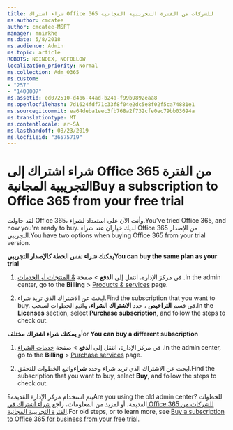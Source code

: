 ```yaml
---
title: شراء اشتراك Office 365 للشركات من الفترة التجريبية المجانية
ms.author: cmcatee
author: cmcatee-MSFT
manager: mnirkhe
ms.date: 5/8/2018
ms.audience: Admin
ms.topic: article
ROBOTS: NOINDEX, NOFOLLOW
localization_priority: Normal
ms.collection: Adm_O365
ms.custom:
- "257"
- "1400007"
ms.assetid: ed072510-d4b6-44ad-b24a-f99b9892eaa8
ms.openlocfilehash: 7d1624fdf71c33f8f04e2dc5e8f02f5ca74881e1
ms.sourcegitcommit: ea64deba1eec3fb768a2f732cfe0ec79bb03694a
ms.translationtype: MT
ms.contentlocale: ar-SA
ms.lasthandoff: 08/23/2019
ms.locfileid: "36575719"
---
```

# <a name="buy-a-subscription-to-office-365-from-your-free-trial"></a><span data-ttu-id="7f7cb-102">شراء اشتراك إلى Office 365 من الفترة التجريبية المجانية</span><span class="sxs-lookup"><span data-stu-id="7f7cb-102">Buy a subscription to Office 365 from your free trial</span></span>

<span data-ttu-id="7f7cb-103">لقد حاولت Office 365، وأنت الآن على استعداد لشراء.</span><span class="sxs-lookup"><span data-stu-id="7f7cb-103">You've tried Office 365, and now you're ready to buy.</span></span> <span data-ttu-id="7f7cb-104">لديك خياران عند شراء Office 365 من الإصدار التجريبي.</span><span class="sxs-lookup"><span data-stu-id="7f7cb-104">You have two options when buying Office 365 from your trial version.</span></span>
  
 <span data-ttu-id="7f7cb-105">**يمكنك شراء نفس الخطة كالإصدار التجريبي**</span><span class="sxs-lookup"><span data-stu-id="7f7cb-105">**You can buy the same plan as your trial**</span></span>
  
1. <span data-ttu-id="7f7cb-106">في مركز الإدارة، انتقل إلى **الدفع** \> صفحة [& المنتجات أو الخدمات](https://go.microsoft.com/fwlink/p/?linkid=842054) .</span><span class="sxs-lookup"><span data-stu-id="7f7cb-106">In the admin center, go to the **Billing** \> [Products & services](https://go.microsoft.com/fwlink/p/?linkid=842054) page.</span></span>

2. <span data-ttu-id="7f7cb-107">ابحث عن الاشتراك الذي تريد شراء.</span><span class="sxs-lookup"><span data-stu-id="7f7cb-107">Find the subscription that you want to buy.</span></span> <span data-ttu-id="7f7cb-108">في قسم **التراخيص** ، حدد **الاشتراك الشراء**، واتبع الخطوات لسحب.</span><span class="sxs-lookup"><span data-stu-id="7f7cb-108">In the **Licenses** section, select **Purchase subscription**, and follow the steps to check out.</span></span>

<span data-ttu-id="7f7cb-109">أو **يمكنك شراء اشتراك مختلف**</span><span class="sxs-lookup"><span data-stu-id="7f7cb-109">or **You can buy a different subscription**</span></span>
  
1. <span data-ttu-id="7f7cb-110">في مركز الإدارة، انتقل إلى **الدفع** \> صفحة [خدمات الشراء](https://go.microsoft.com/fwlink/p/?linkid=868433) .</span><span class="sxs-lookup"><span data-stu-id="7f7cb-110">In the admin center, go to the **Billing** \> [Purchase services](https://go.microsoft.com/fwlink/p/?linkid=868433) page.</span></span>

3. <span data-ttu-id="7f7cb-111">ابحث عن الاشتراك الذي تريد شراء وحدد **شراء**واتبع الخطوات للتحقق.</span><span class="sxs-lookup"><span data-stu-id="7f7cb-111">Find the subscription that you want to buy, select **Buy**, and follow the steps to check out.</span></span>

<span data-ttu-id="7f7cb-112">يتم استخدام مركز الإدارة القديمة؟</span><span class="sxs-lookup"><span data-stu-id="7f7cb-112">Are you using the old admin center?</span></span> <span data-ttu-id="7f7cb-113">للخطوات القديمة، أو لمزيد من المعلومات، راجع [شراء اشتراك في Office 365 للشركات من الفترة التجريبية المجانية](https://docs.microsoft.com/office365/admin/subscriptions-and-billing/buy-a-subscription-from-your-free-trial).</span><span class="sxs-lookup"><span data-stu-id="7f7cb-113">For old steps, or to learn more, see [Buy a subscription to Office 365 for business from your free trial](https://docs.microsoft.com/office365/admin/subscriptions-and-billing/buy-a-subscription-from-your-free-trial).</span></span>